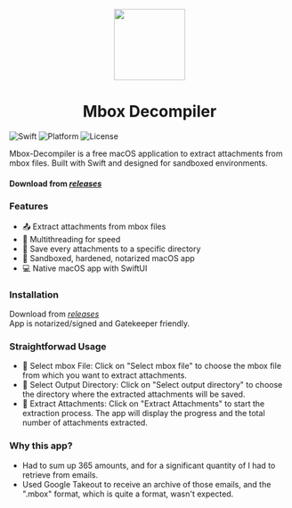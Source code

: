 <p align="center">
  <img src="https://github.com/Oil3/Mbox-Decompiler/assets/22565084/77abfb2f-e1cc-4eff-ae65-556dac3f5aa0" height="128">
  <h1 align="center">Mbox Decompiler</h1>
</p>



![Swift](https://img.shields.io/badge/Swift-5.3-orange.svg)
![Platform](https://img.shields.io/badge/Platform-macOS-lightgrey.svg)
![License](https://img.shields.io/badge/License-MIT-blue.svg)

Mbox-Decompiler is a free macOS application to extract attachments from mbox files.
Built with Swift and designed for sandboxed environments.
#### Download from [_releases_](https://github.com/Oil3/Mbox-Decompiler/releases)  


### Features

- 📤 Extract attachments from mbox files
- 🔀 Multithreading for speed
- 📎 Save every attachments to a specific directory
- 🛅 Sandboxed, hardened, notarized macOS app
- 💻 Native macOS app with SwiftUI

### Installation

Download from [_releases_](https://github.com/Oil3/Mbox-Decompiler/releases)  
App is notarized/signed and Gatekeeper friendly.

### Straightforwad Usage

- 📨 Select mbox File: Click on "Select mbox file" to choose the mbox file from which you want to extract attachments.
- 📂 Select Output Directory: Click on "Select output directory" to choose the directory where the extracted attachments will be saved.
- 💾 Extract Attachments: Click on "Extract Attachments" to start the extraction process. The app will display the progress and the total number of attachments extracted.


### Why this app?   

- Had to sum up 365 amounts, and for a significant quantity of I had to retrieve from  emails.
- Used Google Takeout to receive an archive of those emails, and the ".mbox" format, which is quite a format, wasn't expected.

